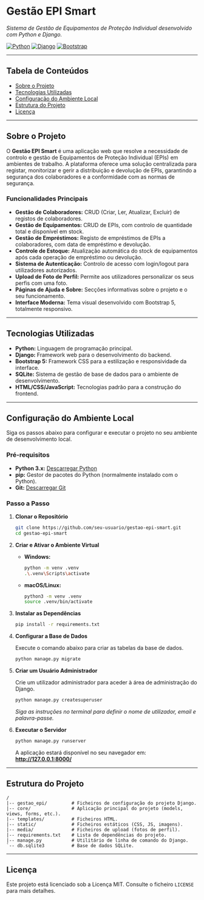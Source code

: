 # Gestão EPI Smart

*Sistema de Gestão de Equipamentos de Proteção Individual desenvolvido com Python e Django.*

[![Python](https://img.shields.io/badge/Python-3.x-blue?logo=python)](https://www.python.org/)
[![Django](https://img.shields.io/badge/Django-4.x-green?logo=django)](https://www.djangoproject.com/)
[![Bootstrap](https://img.shields.io/badge/Bootstrap-5-purple?logo=bootstrap)](https://getbootstrap.com/)

---

## Tabela de Conteúdos

* [Sobre o Projeto](#sobre-o-projeto)
* [Tecnologias Utilizadas](#tecnologias-utilizadas)
* [Configuração do Ambiente Local](#configuração-do-ambiente-local)
* [Estrutura do Projeto](#estrutura-do-projeto)
* [Licença](#licença)

---

## Sobre o Projeto

O **Gestão EPI Smart** é uma aplicação web que resolve a necessidade de controlo e gestão de Equipamentos de Proteção Individual (EPIs) em ambientes de trabalho. A plataforma oferece uma solução centralizada para registar, monitorizar e gerir a distribuição e devolução de EPIs, garantindo a segurança dos colaboradores e a conformidade com as normas de segurança.

### Funcionalidades Principais

*   **Gestão de Colaboradores:** CRUD (Criar, Ler, Atualizar, Excluir) de registos de colaboradores.
*   **Gestão de Equipamentos:** CRUD de EPIs, com controlo de quantidade total e disponível em stock.
*   **Gestão de Empréstimos:** Registo de empréstimos de EPIs a colaboradores, com data de empréstimo e devolução.
*   **Controle de Estoque:** Atualização automática do stock de equipamentos após cada operação de empréstimo ou devolução.
*   **Sistema de Autenticação:** Controlo de acesso com login/logout para utilizadores autorizados.
*   **Upload de Foto de Perfil:** Permite aos utilizadores personalizar os seus perfis com uma foto.
*   **Páginas de Ajuda e Sobre:** Secções informativas sobre o projeto e o seu funcionamento.
*   **Interface Moderna:** Tema visual desenvolvido com Bootstrap 5, totalmente responsivo.

---

## Tecnologias Utilizadas

*   **Python:** Linguagem de programação principal.
*   **Django:** Framework web para o desenvolvimento do backend.
*   **Bootstrap 5:** Framework CSS para a estilização e responsividade da interface.
*   **SQLite:** Sistema de gestão de base de dados para o ambiente de desenvolvimento.
*   **HTML/CSS/JavaScript:** Tecnologias padrão para a construção do frontend.

---

## Configuração do Ambiente Local

Siga os passos abaixo para configurar e executar o projeto no seu ambiente de desenvolvimento local.

### Pré-requisitos

*   **Python 3.x:** [Descarregar Python](https://www.python.org/downloads/)
*   **pip:** Gestor de pacotes do Python (normalmente instalado com o Python).
*   **Git:** [Descarregar Git](https://git-scm.com/downloads)

### Passo a Passo

1.  **Clonar o Repositório**

    ```bash
    git clone https://github.com/seu-usuario/gestao-epi-smart.git
    cd gestao-epi-smart
    ```

2.  **Criar e Ativar o Ambiente Virtual**

    *   **Windows:**
        ```bash
        python -m venv .venv
        .\.venv\Scripts\activate
        ```

    *   **macOS/Linux:**
        ```bash
        python3 -m venv .venv
        source .venv/bin/activate
        ```

3.  **Instalar as Dependências**

    ```bash
    pip install -r requirements.txt
    ```

4.  **Configurar a Base de Dados**

    Execute o comando abaixo para criar as tabelas da base de dados.

    ```bash
    python manage.py migrate
    ```

5.  **Criar um Usuário Administrador**

    Crie um utilizador administrador para aceder à área de administração do Django.

    ```bash
    python manage.py createsuperuser
    ```
    *Siga as instruções no terminal para definir o nome de utilizador, email e palavra-passe.*

6.  **Executar o Servidor**

    ```bash
    python manage.py runserver
    ```

    A aplicação estará disponível no seu navegador em: **http://127.0.0.1:8000/**

---

## Estrutura do Projeto

```
/
|-- gestao_epi/         # Ficheiros de configuração do projeto Django.
|-- core/               # Aplicação principal do projeto (models, views, forms, etc.).
|-- templates/          # Ficheiros HTML.
|-- static/             # Ficheiros estáticos (CSS, JS, imagens).
|-- media/              # Ficheiros de upload (fotos de perfil).
|-- requirements.txt    # Lista de dependências do projeto.
|-- manage.py           # Utilitário de linha de comando do Django.
`-- db.sqlite3          # Base de dados SQLite.
```

---

## Licença

Este projeto está licenciado sob a Licença MIT. Consulte o ficheiro `LICENSE` para mais detalhes.
